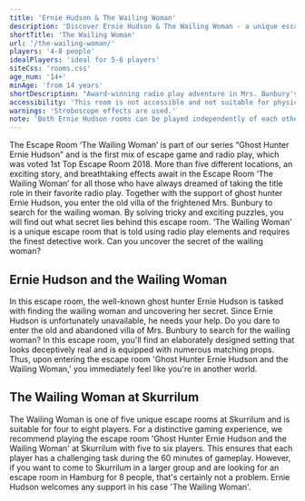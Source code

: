 ```yaml
---
title: 'Ernie Hudson & The Wailing Woman'
description: 'Discover Ernie Hudson & The Wailing Woman - a unique escape game experience in Hamburg St. Pauli. Book your adventure at Skurrilum now!'
shortTitle: 'The Wailing Woman'
url: '/the-wailing-woman/'
players: '4-8 people'
idealPlayers: 'ideal for 5-6 players'
siteCss: 'rooms.css'
age_num: '14+'
minAge: 'from 14 years'
shortDescription: "Award-winning radio play adventure in Mrs. Bunbury's villa, searching for a mysterious woman."
accessibility: 'This room is not accessible and not suitable for physically impaired players.'
warnings: 'Stroboscope effects are used.'
note: 'Both Ernie Hudson rooms can be played independently of each other and do not require any prior knowledge.'
---
```


The Escape Room ‘The Wailing Woman’ is part of our series “Ghost Hunter Ernie Hudson” and is the first mix of escape game and radio play, which was voted 1st Top Escape Room 2018. More than five different locations, an exciting story, and breathtaking effects await in the Escape Room ‘The Wailing Woman’ for all those who have always dreamed of taking the title role in their favorite radio play. Together with the support of ghost hunter Ernie Hudson, you enter the old villa of the frightened Mrs. Bunbury to search for the wailing woman. By solving tricky and exciting puzzles, you will find out what secret lies behind this escape room. ‘The Wailing Woman’ is a unique escape room that is told using radio play elements and requires the finest detective work. Can you uncover the secret of the wailing woman?

## Ernie Hudson and the Wailing Woman

In this escape room, the well-known ghost hunter Ernie Hudson is tasked with finding the wailing woman and uncovering her secret. Since Ernie Hudson is unfortunately unavailable, he needs your help. Do you dare to enter the old and abandoned villa of Mrs. Bunbury to search for the wailing woman? In this escape room, you'll find an elaborately designed setting that looks deceptively real and is equipped with numerous matching props. Thus, upon entering the escape room 'Ghost Hunter Ernie Hudson and the Wailing Woman,' you immediately feel like you're in another world.

## The Wailing Woman at Skurrilum

The Wailing Woman is one of five unique escape rooms at Skurrilum and is suitable for four to eight players. For a distinctive gaming experience, we recommend playing the escape room 'Ghost Hunter Ernie Hudson and the Wailing Woman' at Skurrilum with five to six players. This ensures that each player has a challenging task during the 60 minutes of gameplay. However, if you want to come to Skurrilum in a larger group and are looking for an escape room in Hamburg for 8 people, that's certainly not a problem. Ernie Hudson welcomes any support in his case 'The Wailing Woman'.
